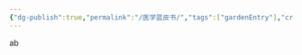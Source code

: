```yaml
---
{"dg-publish":true,"permalink":"/医学蓝皮书/","tags":["gardenEntry"],"created":"2024-01-01T19:45:52.852+08:00","updated":"2024-01-06T13:44:56.331+08:00"}
---
```


ab